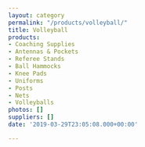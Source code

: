 ```yaml
---
layout: category
permalink: "/products/volleyball/"
title: Volleyball
products:
- Coaching Supplies
- Antennas & Pockets
- Referee Stands
- Ball Hammocks
- Knee Pads
- Uniforms
- Posts
- Nets
- Volleyballs
photos: []
suppliers: []
date: '2019-03-29T23:05:08.000+00:00'

---
```


